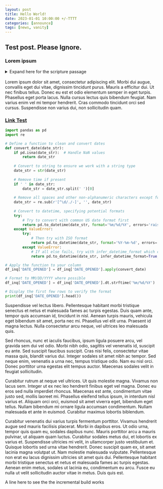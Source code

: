 ```yaml
---
layout: post
title: Hello World!
date: 2023-01-01 10:00:00 +/-TTTT
categories: [announce]
tags: [news, vanity]
---
```

## Test post.  Please Ignore.
<!-- a normal html comment DOES IT SHOW? --> 
### Lorem ipsum
<details closed>
  <summary>Expand here for the scripture passage</summary>
<br/><br/><b>Matthew 8</b>
<br/><br/>
<i>1 When he came down from the mountain, great crowds followed him. 2 And behold, a leper came to him and knelt before him, saying, “Lord, if you will, you can make me clean.” 3 And Jesus stretched out his hand and touched him, saying, “I will; be clean.” And immediately his leprosy was cleansed. 4 And Jesus said to him, “See that you say nothing to anyone, but go, show yourself to the priest and offer the gift that Moses commanded, for a proof to them.”<br/><br/>
5 When he had entered Capernaum, a centurion came forward to him, appealing to him, 6 “Lord, my servant is lying paralyzed at home, suffering terribly.” 7 And he said to him, “I will come and heal him.” 8 But the centurion replied, “Lord, I am not worthy to have you come under my roof, but only say the word, and my servant will be healed. 9 For I too am a man under authority, with soldiers under me. And I say to one, ‘Go,’ and he goes, and to another, ‘Come,’ and he comes, and to my servant, ‘Do this,’ and he does it.” 10 When Jesus heard this, he marveled and said to those who followed him, “Truly, I tell you, with no one in Israel have I found such faith. 11 I tell you, many will come from east and west and recline at table with Abraham, Isaac, and Jacob in the kingdom of heaven, 12 while the sons of the kingdom will be thrown into the outer darkness. In that place there will be weeping and gnashing of teeth.” 13 And to the centurion Jesus said, “Go; let it be done for you as you have believed.” And the servant was healed at that very moment.
<br/><br/>
14 And when Jesus entered Peter’s house, he saw his mother-in-law lying sick with a fever. 15 He touched her hand, and the fever left her, and she rose and began to serve him. 16 That evening they brought to him many who were oppressed by demons, and he cast out the spirits with a word and healed all who were sick. 17 This was to fulfill what was spoken by the prophet Isaiah: “He took our illnesses and bore our diseases.”
<br/><br/></i>
ESV: The Holy Bible, English Standard Version ©2011 Crossway Bibles, a division of Good News Publishers.  All rights reserved.
<br/><br/>
</details>
<br/>
Lorem ipsum dolor sit amet, consectetur adipiscing elit. Morbi dui augue, convallis eget dui vitae, dignissim tincidunt purus. Mauris a efficitur dui. Ut nec finibus tellus. Donec eu est et odio elementum semper in eget turpis. Phasellus eget porta lacus. Nulla cursus lectus quis bibendum feugiat. Nam varius enim vel mi tempor hendrerit. Cras commodo tincidunt orci sed cursus. Suspendisse non varius dui, non sollicitudin quam.

### [Link Test](https://github.com/jobian-ai/LHP-Sermons/tree/17743a2fdbf663aae26fce92de47bcdde298ac2a/sermons/24-01-14)

```python
import pandas as pd
import re

# Define a function to clean and convert dates
def convert_date(date_str):
    if pd.isna(date_str):  # Handle NaN values
        return date_str
    
    # Convert to string to ensure we work with a string type
    date_str = str(date_str)
    
    # Remove time if present
    if ' ' in date_str:
        date_str = date_str.split(' ')[0]
    
    # Remove all spaces and other non-alphanumeric characters except for common date separators
    date_str = re.sub(r'[^\d/./-]', '', date_str)
    
    # Convert to datetime, specifying potential formats
    try:
        # Try to convert with common US date format first
        return pd.to_datetime(date_str, format='%m/%d/%Y', errors='raise')
    except ValueError:
        try:
            # Then try with ISO format
            return pd.to_datetime(date_str, format='%Y-%m-%d', errors='raise')
        except ValueError:
            # If all else fails, try with infer_datetime_format which can handle various formats
            return pd.to_datetime(date_str, infer_datetime_format=True, errors='coerce')

# Apply the function to your column
df_inq['DATE_OPENED'] = df_inq['DATE_OPENED'].apply(convert_date)

# Format to MM/DD/YYYY where possible
df_inq['DATE_OPENED'] = df_inq['DATE_OPENED'].dt.strftime('%m/%d/%Y')

# Display the first few rows to verify the format
print(df_inq['DATE_OPENED'].head())
```

Suspendisse vel lectus libero. Pellentesque habitant morbi tristique senectus et netus et malesuada fames ac turpis egestas. Duis quam ante, tempor quis accumsan id, tincidunt in nisl. Aenean turpis mauris, vehicula eget bibendum sit amet, porta nec mi. Phasellus vel elit urna. Praesent id magna lectus. Nulla consectetur arcu neque, vel ultrices leo malesuada quis.

Sed rhoncus, nunc et iaculis faucibus, ipsum ligula posuere arcu, vel gravida sem dui vel odio. Morbi nibh odio, sagittis vel venenatis id, suscipit eu ante. Sed suscipit faucibus suscipit. Cras nisi felis, consectetur vitae massa quis, blandit varius dui. Integer sodales sit amet nibh ac tempor. Sed neque enim, venenatis a urna nec, tempus tristique odio. Nam eu nisl orci. Donec porttitor urna egestas elit tempus auctor. Maecenas sodales velit in feugiat sollicitudin.

Curabitur rutrum at neque vel ultrices. Ut quis molestie magna. Vivamus non lacus sem. Integer ut ex nec leo hendrerit finibus eget vel magna. Donec eu eros sed nulla imperdiet rhoncus. Maecenas est ante, condimentum vitae justo sed, mollis laoreet mi. Phasellus eleifend tellus ipsum, in interdum nisl varius et. Aliquam orci orci, euismod sit amet viverra eget, bibendum eget tellus. Nullam bibendum mi ornare ligula accumsan condimentum. Nullam malesuada et ante in euismod. Curabitur maximus lobortis biblendum.

Curabitur venenatis dui varius turpis fermentum porttitor. Vivamus hendrerit augue sed mauris facilisis placerat. Morbi in dapibus eros. Ut odio urna, tempor quis quam eu, sodales dapibus nunc. Mauris porttitor arcu a mauris pulvinar, ut aliquam quam luctus. Curabitur sodales metus dui, et lobortis ex varius et. Suspendisse ultricies mi velit, in ullamcorper justo vestibulum et. Quisque lobortis sed urna vitae hendrerit. Donec suscipit quam ex, sit amet lacinia magna volutpat ut. Nam molestie malesuada vulputate. Pellentesque non erat eu lacus dignissim ultricies sit amet quis dui. Pellentesque habitant morbi tristique senectus et netus et malesuada fames ac turpis egestas. Aenean enim metus, sodales ut lacinia eu, condimentum eu arcu. Fusce eu nulla ut velit sollicitudin auctor vitae in metus. Duis quis est.

A line here to see the the incremental build works
